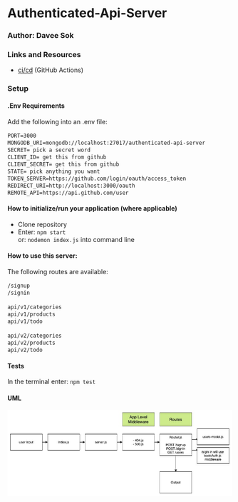 # Authenticated-Api-Server

### Author: Davee Sok

### Links and Resources

- [ci/cd](https://github.com/davee-401-advanced-javascript/authenticated-api-server/actions) (GitHub Actions)
<!-- - [back-end server url](http://xyz.com) (when applicable)
- [front-end application](http://xyz.com) (when applicable) -->

### Setup

#### .Env Requirements

Add the following into an .env file:

```
PORT=3000
MONGODB_URI=mongodb://localhost:27017/authenticated-api-server
SECRET= pick a secret word
CLIENT_ID= get this from github
CLIENT_SECRET= get this from github
STATE= pick anything you want
TOKEN_SERVER=https://github.com/login/oauth/access_token
REDIRECT_URI=http://localhost:3000/oauth
REMOTE_API=https://api.github.com/user
```

#### How to initialize/run your application (where applicable)

- Clone repository
- Enter: `npm start`  
  or: `nodemon index.js` into command line

#### How to use this server:

The following routes are available:

```
/signup
/signin

api/v1/categories
api/v1/products
api/v1/todo

api/v2/categories
api/v2/products
api/v2/todo
```

#### Tests

<!-- - How do you run tests?
- Any tests of note?
- Describe any tests that you did not complete, skipped, etc -->

In the terminal enter: `npm test`

#### UML

<!-- Link to an image of the UML for your application and response to events -->

![UML](Lab-11-UML.jpg)
